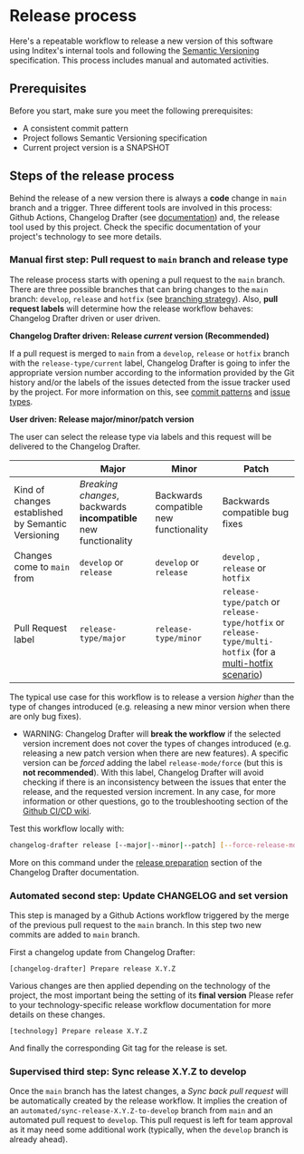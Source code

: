 # Release process

Here's a repeatable workflow to release a new version of this software using Inditex's internal tools and following the
[Semantic Versioning](https://semver.org/) specification. This process includes manual and automated activities.

## Prerequisites

Before you start, make sure you meet the following prerequisites:
- A consistent commit pattern
- Project follows Semantic Versioning specification
- Current project version is a SNAPSHOT

## Steps of the release process

Behind the release of a new version there is always a **code** change in `main` branch and a trigger.
Three different tools are involved in this process: Github Actions, Changelog Drafter (see [documentation](https://apps.inditex.com/devportal/ecosystems/app-definition-and-cicd/products/changelog-drafter)) and, 
the release tool used by this project. Check the specific documentation of your project's technology to see more details.

### Manual first step: Pull request to `main` branch and release type

The release process starts with opening a pull request to the `main` branch. There are three possible branches that can
bring changes to the `main` branch: `develop`, `release` and `hotfix` (see [branching strategy](CONTRIBUTING.md#branching-strategy)). Also, **pull request labels** will determine
how the release workflow behaves: Changelog Drafter driven or user driven.

**Changelog Drafter driven: Release _current_ version (Recommended)**

If a pull request is merged to `main` from a `develop`, `release` or `hotfix` branch with the `release-type/current` label, Changelog Drafter is
going to infer the appropriate version number according to the information provided by the Git history and/or the labels of the issues
detected from the issue tracker used by the project. For more information on this, see [commit patterns](https://github.com/inditex/changelog-drafter#commit-patterns) and [issue types](https://github.com/inditex/changelog-drafter#issue-types--log-categories).

**User driven: Release major/minor/patch version**

The user can select the release type via labels and this request will be delivered to the Changelog Drafter.

|                                                    | Major                                                          | Minor                                  | Patch                               |
|----------------------------------------------------|----------------------------------------------------------------|----------------------------------------|-------------------------------------|
| Kind of changes established by Semantic Versioning | _Breaking changes_, backwards **incompatible** new functionality   | Backwards compatible new functionality | Backwards compatible bug fixes      |
| Changes come to `main` from                        | `develop`  or  `release`                                       | `develop`  or  `release`               | `develop` ,  `release`  or `hotfix` |
| Pull Request label                                 | `release-type/major`                                           | `release-type/minor`                   | `release-type/patch` or `release-type/hotfix` or `release-type/multi-hotfix` (for a [multi-hotfix scenario](CONTRIBUTING.md#multi-hotfix)) |

The typical use case for this workflow is to release a version _higher_ than the type of changes introduced (e.g. releasing a new minor version when there are only bug fixes).
- WARNING: Changelog Drafter will **break the workflow** if the selected version increment does not cover the types of changes introduced (e.g. releasing a new patch version when there are new features).
  A specific version can be _forced_ adding the label `release-mode/force` (but this is **not recommended**).
  With this label, Changelog Drafter will avoid checking if there is an inconsistency between the issues that enter the release, and the requested version increment.
  In any case, for more information or other questions, go to the troubleshooting section of the [Github CI/CD wiki](https://github-cicd.docs.inditex.dev/githubcicd/0.1.0-SNAPSHOT/additional-i).

Test this workflow locally with:
```bash
changelog-drafter release [--major|--minor|--patch] [--force-release-mode]
```
More on this command under the [release preparation](https://github.com/inditex/changelog-drafter#release-preparation) section of the Changelog Drafter documentation.

### Automated second step: Update CHANGELOG and set version

This step is managed by a Github Actions workflow triggered by the merge of the previous pull request to the `main` branch. In this step
two new commits are added to `main` branch.

First a changelog update from Changelog Drafter:
```
[changelog-drafter] Prepare release X.Y.Z
```
Various changes are then applied depending on the technology of the project, the most important being the setting of its **final version**
Please refer to your technology-specific release workflow documentation for more details on these changes.

```
[technology] Prepare release X.Y.Z
```
And finally the corresponding Git tag for the release is set.

### Supervised third step: Sync release X.Y.Z to develop

Once the `main` branch has the latest changes, a _Sync back pull request_ will be automatically created by the release workflow. 
It implies the creation of an `automated/sync-release-X.Y.Z-to-develop` branch from `main` and an automated pull request to `develop`. 
This pull request is left for team approval as it may need some additional work (typically, when the `develop` branch is already ahead).

